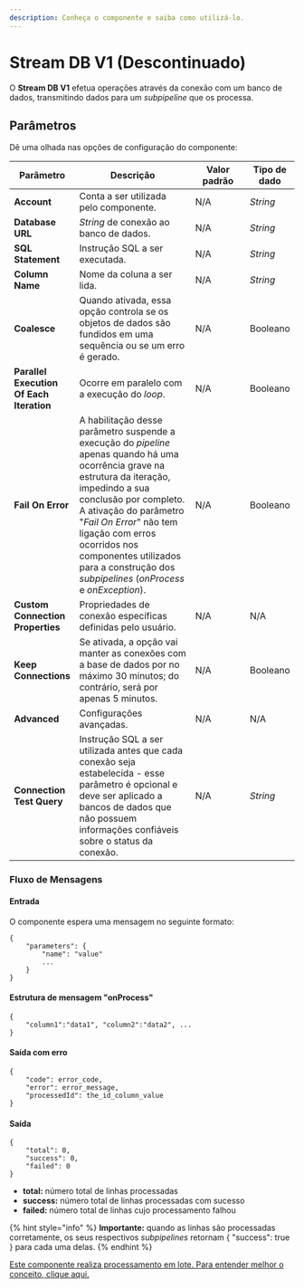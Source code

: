 ```yaml
---
description: Conheça o componente e saiba como utilizá-lo.
---
```


# Stream DB V1 (Descontinuado)

O **Stream DB V1** efetua operações através da conexão com um banco de dados, transmitindo dados para um _subpipeline_ que os processa.

## Parâmetros

Dê uma olhada nas opções de configuração do componente:

<table data-full-width="true"><thead><tr><th>Parâmetro</th><th width="375">Descrição</th><th width="141.75">Valor padrão</th><th>Tipo de dado</th></tr></thead><tbody><tr><td><strong>Account</strong></td><td>Conta a ser utilizada pelo componente.</td><td>N/A</td><td><em>String</em></td></tr><tr><td><strong>Database URL</strong></td><td><em>String</em> de conexão ao banco de dados.</td><td>N/A</td><td><em>String</em></td></tr><tr><td><strong>SQL Statement</strong></td><td>Instrução SQL a ser executada.</td><td>N/A</td><td><em>String</em></td></tr><tr><td><strong>Column Name</strong></td><td>Nome da coluna a ser lida.</td><td>N/A</td><td><em>String</em></td></tr><tr><td><strong>Coalesce</strong></td><td>Quando ativada, essa opção controla se os objetos de dados são fundidos em uma sequência ou se um erro é gerado.</td><td>N/A</td><td>Booleano</td></tr><tr><td><strong>Parallel Execution Of Each Iteration</strong></td><td>Ocorre em paralelo com a execução do <em>loop</em>.</td><td>N/A</td><td>Booleano</td></tr><tr><td><strong>Fail On Error</strong></td><td>A habilitação desse parâmetro suspende a execução do <em>pipeline</em> apenas quando há uma ocorrência grave na estrutura da iteração, impedindo a sua conclusão por completo. A ativação do parâmetro "<em>Fail On Error</em>" não tem ligação com erros ocorridos nos componentes utilizados para a construção dos <em>subpipelines</em> (<em>onProcess</em> e <em>onException</em>).</td><td>N/A</td><td>Booleano</td></tr><tr><td><strong>Custom Connection Properties</strong></td><td>Propriedades de conexão específicas definidas pelo usuário.</td><td>N/A</td><td>N/A</td></tr><tr><td><strong>Keep Connections</strong></td><td>Se ativada, a opção vai manter as conexões com a base de dados por no máximo 30 minutos; do contrário, será por apenas 5 minutos.</td><td>N/A</td><td>Booleano</td></tr><tr><td><strong>Advanced</strong></td><td>Configurações avançadas.</td><td>N/A</td><td>N/A</td></tr><tr><td><strong>Connection Test Query</strong></td><td>Instrução SQL a ser utilizada antes que cada conexão seja estabelecida - esse parâmetro é opcional e deve ser aplicado a bancos de dados que não possuem informações confiáveis sobre o status da conexão.</td><td>N/A</td><td><em>String</em></td></tr></tbody></table>

### Fluxo de Mensagens <a href="#fluxo-de-mensagens" id="fluxo-de-mensagens"></a>

#### Entrada <a href="#entrada" id="entrada"></a>

O componente espera uma mensagem no seguinte formato:

```
{
	"parameters": {
		"name": "value"
		...
	}
}
```

#### Estrutura de mensagem "onProcess" <a href="#estrutura-de-mensagem-onprocess" id="estrutura-de-mensagem-onprocess"></a>

```
{	
    "column1":"data1", "column2":"data2", ... 
}
```

#### Saída com erro <a href="#sada-com-erro" id="sada-com-erro"></a>

```
{	
    "code": error_code,	
    "error": error_message,	
    "processedId": the_id_column_value
}
```

#### Saída <a href="#sada" id="sada"></a>

```
{        
    "total": 0,        
    "success": 0,        
    "failed": 0
}
```

* **total:** número total de linhas processadas
* **success:** número total de linhas processadas com sucesso
* **failed:** número total de linhas cujo processamento falhou

{% hint style="info" %}
**Importante:** quando as linhas são processadas corretamente, os seus respectivos _subpipelines_ retornam { "success": true } para cada uma delas.
{% endhint %}

[Este componente realiza processamento em lote. Para entender melhor o conceito, clique aqui.](https://docs.digibee.com/documentation/v/pt-br/tutorials-and-best-practices/processamento-em-lote)

